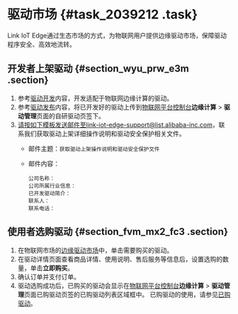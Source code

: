 # 驱动市场 {#task_2039212 .task}

Link IoT Edge通过生态市场的方式，为物联网用户提供边缘驱动市场，保障驱动程序安全、高效地流转。

## 开发者上架驱动 {#section_wyu_prw_e3m .section}

1.  参考[驱动开发](cn.zh-CN/用户指南/设备接入/驱动开发/概览.md#)内容，开发适配于物联网边缘计算的驱动。
2.  参考[驱动发布](cn.zh-CN/用户指南/设备接入/驱动发布/云端发布.md#)内容，将已开发好的驱动上传到[物联网平台控制台](http://iot.console.aliyun.com/)**边缘计算** \> **驱动管理**页面的自研驱动页签下。
3.  请按如下模板发送邮件至link-iot-edge-support@list.alibaba-inc.com，联系我们获取驱动上架详细操作说明和驱动安全保护相关文件。 
    -   邮件主题：`获取驱动上架操作说明和驱动安全保护文件`
    -   邮件内容：

        ``` {#codeblock_9vv_a6n_hee}
        公司名称：
        公司所属行业信息：
        已开发驱动简介：
        联系人：
        联系电话：
        ```


## 使用者选购驱动 {#section_fvm_mx2_fc3 .section}

1.  在物联网市场的[边缘驱动市场](https://linkmarket.aliyun.com/)中，单击需要购买的驱动。
2.  在驱动详情页面查看商品详情、使用说明、售后服务等信息后，设置选购的数量，单击**立即购买**。
3.  确认订单并支付订单。
4.  驱动选购成功后，已购买的驱动会显示在[物联网平台控制台](http://iot.console.aliyun.com/)**边缘计算** \> **驱动管理**页面已购驱动页签的已购驱动列表区域框中。 已购驱动的使用，请参见[已购驱动](cn.zh-CN/用户指南/设备接入/已购驱动.md#)。

